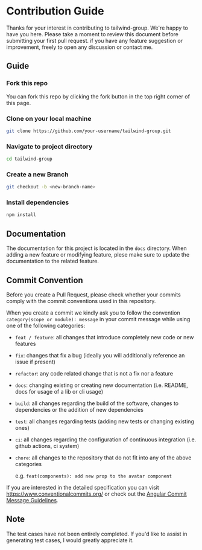 # Contribution Guide
Thanks for your interest in contributing to tailwind-group. We're happy to have you here. Please take a moment to review this document before submitting your first pull request. if you have any feature suggestion or improvement, freely to open any discussion or contact me.
## Guide
### Fork this repo
You can fork this repo by clicking the fork button in the top right corner of this page.

### Clone on your local machine
```bash
git clone https://github.com/your-username/tailwind-group.git
```

### Navigate to project directory
```bash
cd tailwind-group
```

### Create a new Branch
```bash
git checkout -b <new-branch-name>
```

### Install dependencies
```bash
npm install
```

## Documentation

The documentation for this project is located in the `docs` directory. When adding a new feature or modifying feature, plese make sure to update the documentation to the related feature.

## Commit Convention

Before you create a Pull Request, please check whether your commits comply with
the commit conventions used in this repository.

When you create a commit we kindly ask you to follow the convention
`category(scope or module): message` in your commit message while using one of
the following categories:

- `feat / feature`: all changes that introduce completely new code or new
  features
- `fix`: changes that fix a bug (ideally you will additionally reference an
  issue if present)
- `refactor`: any code related change that is not a fix nor a feature
- `docs`: changing existing or creating new documentation (i.e. README, docs for
  usage of a lib or cli usage)
- `build`: all changes regarding the build of the software, changes to
  dependencies or the addition of new dependencies
- `test`: all changes regarding tests (adding new tests or changing existing
  ones)
- `ci`: all changes regarding the configuration of continuous integration (i.e.
  github actions, ci system)
- `chore`: all changes to the repository that do not fit into any of the above
  categories

  e.g. `feat(components): add new prop to the avatar component`

If you are interested in the detailed specification you can visit
https://www.conventionalcommits.org/ or check out the
[Angular Commit Message Guidelines](https://github.com/angular/angular/blob/22b96b9/CONTRIBUTING.md#-commit-message-guidelines).

## Note
The test cases have not been entirely completed. If you'd like to assist in generating test cases, I would greatly appreciate it.